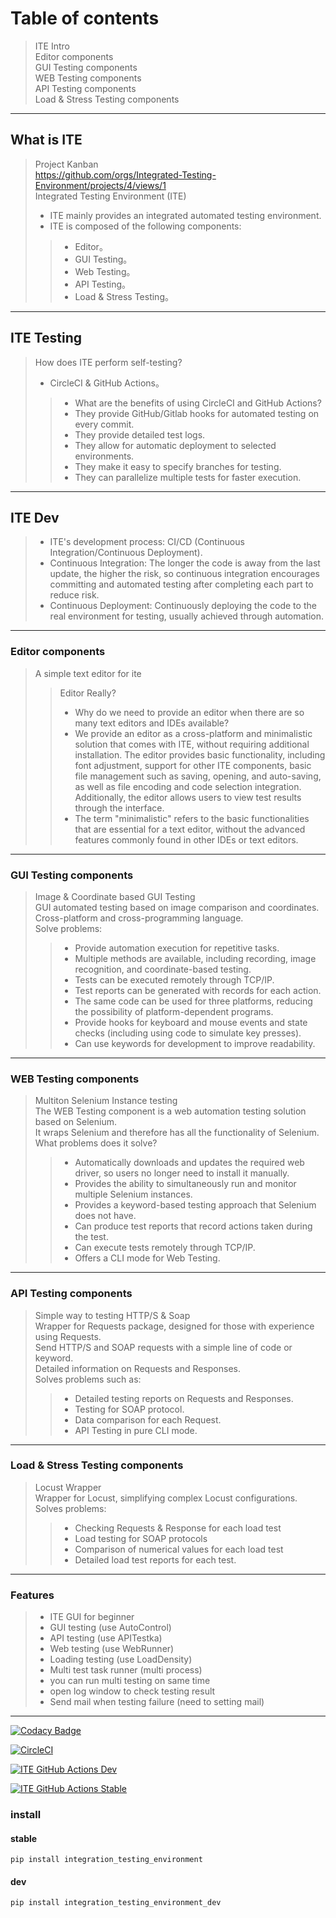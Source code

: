 # Table of contents 
> ITE Intro \
> Editor components \
> GUI Testing components \
> WEB Testing components \
> API Testing components \
> Load & Stress Testing components
---
## What is ITE
> Project Kanban \
> https://github.com/orgs/Integrated-Testing-Environment/projects/4/views/1 \
> Integrated Testing Environment (ITE) 
> * ITE mainly provides an integrated automated testing environment. 
> * ITE is composed of the following components: 
>> * Editor。
>> * GUI Testing。
>> * Web Testing。
>> * API Testing。
>> * Load & Stress Testing。
---
## ITE Testing

> How does ITE perform self-testing?
> * CircleCI & GitHub Actions。
>> * What are the benefits of using CircleCI and GitHub Actions?
>> * They provide GitHub/Gitlab hooks for automated testing on every commit.
>> * They provide detailed test logs.
>> * They allow for automatic deployment to selected environments.
>> * They make it easy to specify branches for testing.
>> * They can parallelize multiple tests for faster execution.
---
## ITE Dev
> * ITE's development process: CI/CD (Continuous Integration/Continuous Deployment).
> * Continuous Integration: The longer the code is away from the last update, the higher the risk, so continuous integration encourages committing and automated testing after completing each part to reduce risk.
> * Continuous Deployment: Continuously deploying the code to the real environment for testing, usually achieved through automation.
---
### Editor components
> A simple text editor for ite 
>> Editor Really?
>> * Why do we need to provide an editor when there are so many text editors and IDEs available?
>> * We provide an editor as a cross-platform and minimalistic solution that comes with ITE, without requiring additional installation. The editor provides basic functionality, including font adjustment, support for other ITE components, basic file management such as saving, opening, and auto-saving, as well as file encoding and code selection integration. Additionally, the editor allows users to view test results through the interface.
>> * The term "minimalistic" refers to the basic functionalities that are essential for a text editor, without the advanced features commonly found in other IDEs or text editors.
---
### GUI Testing components
> Image & Coordinate based GUI Testing \
> GUI automated testing based on image comparison and coordinates. \
> Cross-platform and cross-programming language.\
> Solve problems:
>> * Provide automation execution for repetitive tasks.
>> * Multiple methods are available, including recording, image recognition, and coordinate-based testing.
>> * Tests can be executed remotely through TCP/IP.
>> * Test reports can be generated with records for each action.
>> * The same code can be used for three platforms, reducing the possibility of platform-dependent programs.
>> * Provide hooks for keyboard and mouse events and state checks (including using code to simulate key presses).
>> * Can use keywords for development to improve readability.
---
### WEB Testing components
> Multiton Selenium Instance testing \
> The WEB Testing component is a web automation testing solution based on Selenium. \
> It wraps Selenium and therefore has all the functionality of Selenium. \
> What problems does it solve? 
>> * Automatically downloads and updates the required web driver, so users no longer need to install it manually.
>> * Provides the ability to simultaneously run and monitor multiple Selenium instances.
>> * Provides a keyword-based testing approach that Selenium does not have.
>> * Can produce test reports that record actions taken during the test.
>> * Can execute tests remotely through TCP/IP.
>> * Offers a CLI mode for Web Testing.
---
### API Testing components
> Simple way to testing HTTP/S & Soap \
> Wrapper for Requests package, designed for those with experience using Requests. \
> Send HTTP/S and SOAP requests with a simple line of code or keyword. \
> Detailed information on Requests and Responses. \
> Solves problems such as:
>> * Detailed testing reports on Requests and Responses.
>> * Testing for SOAP protocol.
>> * Data comparison for each Request.
>> * API Testing in pure CLI mode.
---
### Load & Stress Testing components
> Locust Wrapper \
> Wrapper for Locust, simplifying complex Locust configurations. \
> Solves problems:
>> * Checking Requests & Response for each load test
>> * Load testing for SOAP protocols
>> * Comparison of numerical values for each load test
>> * Detailed load test reports for each test.
---

### Features

> * ITE GUI for beginner
> * GUI testing (use AutoControl)
> * API testing (use APITestka)
> * Web testing (use WebRunner)
> * Loading testing (use LoadDensity)
> * Multi test task runner (multi process)
> * you can run multi testing on same time
> * open log window to check testing result
> * Send mail when testing failure (need to setting mail)

---

[![Codacy Badge](https://app.codacy.com/project/badge/Grade/b7d32ed8600b4bd2a2f3e960f46f2ad0)](https://www.codacy.com/gh/JE-Chen/Integration-testing-environment/dashboard?utm_source=github.com&amp;utm_medium=referral&amp;utm_content=JE-Chen/Integration-testing-environment&amp;utm_campaign=Badge_Grade)

[![CircleCI](https://dl.circleci.com/status-badge/img/gh/JE-Chen/Integration-testing-environment/tree/main.svg?style=svg)](https://dl.circleci.com/status-badge/redirect/gh/JE-Chen/Integration-testing-environment/tree/main)

[![ITE GitHub Actions Dev](https://github.com/JE-Chen/Integration-testing-environment/actions/workflows/ITE-github-actions_dev.yml/badge.svg)](https://github.com/JE-Chen/Integration-testing-environment/actions/workflows/ITE-github-actions_dev.yml)

[![ITE GitHub Actions Stable](https://github.com/JE-Chen/Integration-testing-environment/actions/workflows/ITE-github-actions_stable.yml/badge.svg)](https://github.com/JE-Chen/Integration-testing-environment/actions/workflows/ITE-github-actions_stable.yml)

### install

#### stable

```commandline
pip install integration_testing_environment
```

#### dev

```commandline
pip install integration_testing_environment_dev
```
